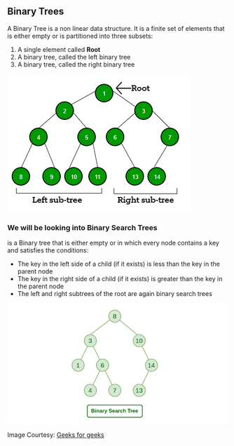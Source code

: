 ## Binary Trees

A Binary Tree is a non linear data structure.
It is a finite set of elements that is either empty or is partitioned into three subsets:

1) A single element called **Root**
2) A binary tree, called the left binary tree
3) A binary tree, called the right binary tree

![bintree](../../img/gfg_bintrees.png)

### **We will be looking into Binary Search Trees**

is a Binary tree that is either empty or in which every node contains a
key and satisfies the conditions:
- The key in the left side of a child (if it exists) is less than the key in the parent node
- The key in the right side of a child (if it exists) is greater than the key in the parent
node
- The left and right subtrees of the root are again binary search trees

![binsearchtree](../../img/gfg_binsearchtrees.png)

Image Courtesy: [Geeks for geeks](https://www.geeksforgeeks.org/data-structures/binary-tree-data-structure/)